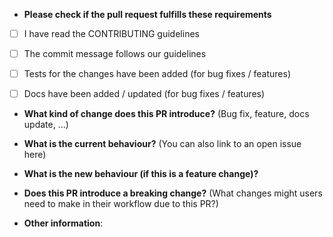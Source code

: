 * **Please check if the pull request fulfills these requirements**
  
- [ ] I have read the CONTRIBUTING guidelines 
- [ ] The commit message follows our guidelines
- [ ] Tests for the changes have been added (for bug fixes / features)
- [ ] Docs have been added / updated (for bug fixes / features)


* **What kind of change does this PR introduce?** (Bug fix, feature, docs update, ...)

* **What is the current behaviour?** (You can also link to an open issue here)

* **What is the new behaviour (if this is a feature change)?**
  
* **Does this PR introduce a breaking change?** (What changes might users need to make in their workflow due to this PR?)

* **Other information**:
